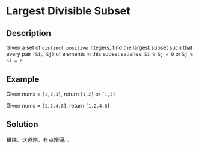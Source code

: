 # Largest Divisible Subset

## Description

Given a set of `distinct positive` integers, find the largest subset such that every pair `(Si, Sj)` of elements in this subset satisfies: `Si % Sj = 0` or `Sj % Si = 0`.

## Example

Given nums = `[1,2,3]`, return `[1,2]` or `[1,3]`

Given nums = `[1,2,4,8]`, return `[1,2,4,8]`

## Solution

糟糕，这道题，有点懵逼。。

